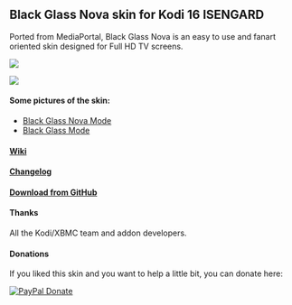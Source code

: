 ## Black Glass Nova skin for Kodi 16 ISENGARD
Ported from MediaPortal, Black Glass Nova is an easy to use and fanart oriented skin designed for Full HD TV screens.

![](http://i.imgur.com/bNT9T4C.jpg)

![](http://i.imgur.com/NxPPyDE.jpg)

#### Some pictures of the skin:
- [Black Glass Nova Mode](https://github.com/Tgxcorporation/skin.blackglassnova/wiki/Screenshots-BGN)
- [Black Glass Mode](https://github.com/Tgxcorporation/skin.blackglassnova/wiki/Screenshots-BG)

#### [Wiki](https://github.com/Tgxcorporation/skin.blackglassnova/wiki)

#### [Changelog](https://github.com/Tgxcorporation/skin.blackglassnova/blob/master/changelog.txt)

#### [Download from GitHub](https://github.com/Tgxcorporation/skin.blackglassnova/wiki/Install-from-GitHub)

#### Thanks
All the Kodi/XBMC team and addon developers.

#### Donations
If you liked this skin and you want to help a little bit, you can donate here:

[![PayPal Donate](https://www.paypal.com/en_US/i/btn/x-click-but04.gif)](https://www.paypal.com/cgi-bin/webscr?cmd=_donations&business=BQTJSRCZ8GWHY&lc=US&item_name=Skins%20by%20Tgx%20for%20Kodi%20Entertainment%20Center&item_number=Kodi&currency_code=USD&bn=PP%2dDonationsBF%3abtn_donate_SM%2egif%3aNonHosted)
